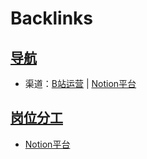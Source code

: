 
# Backlinks
## [导航](导航.md)
- 渠道：[B站运营](B站运营.md) | [Notion平台](Notion平台.md)

## [岗位分工](岗位分工.md)
- [Notion平台](Notion平台.md)

